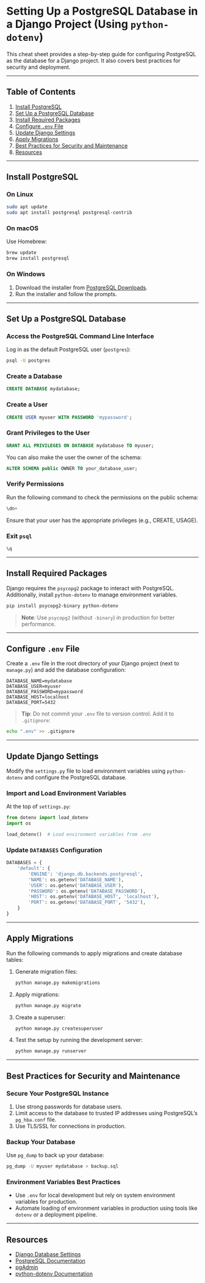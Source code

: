 # Setting Up a PostgreSQL Database in a Django Project (Using `python-dotenv`)

This cheat sheet provides a step-by-step guide for configuring PostgreSQL as the database for a Django project. It also covers best practices for security and deployment.

---

## Table of Contents

1. [Install PostgreSQL](#install-postgresql)
2. [Set Up a PostgreSQL Database](#set-up-a-postgresql-database)
3. [Install Required Packages](#install-required-packages)
4. [Configure `.env` File](#configure-env-file)
5. [Update Django Settings](#update-django-settings)
6. [Apply Migrations](#apply-migrations)
7. [Best Practices for Security and Maintenance](#best-practices-for-security-and-maintenance)
8. [Resources](#resources)

---

## Install PostgreSQL

### On Linux

```bash
sudo apt update
sudo apt install postgresql postgresql-contrib
```

### On macOS

Use Homebrew:

```bash
brew update
brew install postgresql
```

### On Windows

1. Download the installer from [PostgreSQL Downloads](https://www.postgresql.org/download/).
2. Run the installer and follow the prompts.

---

## Set Up a PostgreSQL Database

### Access the PostgreSQL Command Line Interface

Log in as the default PostgreSQL user (`postgres`):

```bash
psql -U postgres
```

### Create a Database

```sql
CREATE DATABASE mydatabase;
```

### Create a User

```sql
CREATE USER myuser WITH PASSWORD 'mypassword';
```

### Grant Privileges to the User

```sql
GRANT ALL PRIVILEGES ON DATABASE mydatabase TO myuser;
```

You can also make the user the owner of the schema:

```sql
ALTER SCHEMA public OWNER TO your_database_user;
```

### Verify Permissions
Run the following command to check the permissions on the public schema:

```sql
\dn+
```
Ensure that your user has the appropriate privileges (e.g., CREATE, USAGE).


### Exit `psql`

```sql
\q
```

---

## Install Required Packages

Django requires the `psycopg2` package to interact with PostgreSQL. Additionally, install `python-dotenv` to manage environment variables.

```bash
pip install psycopg2-binary python-dotenv
```

> **Note**: Use `psycopg2` (without `-binary`) in production for better performance.

---

## Configure `.env` File

Create a `.env` file in the root directory of your Django project (next to `manage.py`) and add the database configuration:

```env
DATABASE_NAME=mydatabase
DATABASE_USER=myuser
DATABASE_PASSWORD=mypassword
DATABASE_HOST=localhost
DATABASE_PORT=5432
```

> **Tip**: Do not commit your `.env` file to version control. Add it to `.gitignore`:

```bash
echo ".env" >> .gitignore
```

---

## Update Django Settings

Modify the `settings.py` file to load environment variables using `python-dotenv` and configure the PostgreSQL database.

### Import and Load Environment Variables

At the top of `settings.py`:

```python
from dotenv import load_dotenv
import os

load_dotenv()  # Load environment variables from .env
```

### Update `DATABASES` Configuration

```python
DATABASES = {
    'default': {
        'ENGINE': 'django.db.backends.postgresql',
        'NAME': os.getenv('DATABASE_NAME'),
        'USER': os.getenv('DATABASE_USER'),
        'PASSWORD': os.getenv('DATABASE_PASSWORD'),
        'HOST': os.getenv('DATABASE_HOST', 'localhost'),
        'PORT': os.getenv('DATABASE_PORT', '5432'),
    }
}
```

---

## Apply Migrations

Run the following commands to apply migrations and create database tables:

1. Generate migration files:

   ```bash
   python manage.py makemigrations
   ```

2. Apply migrations:

   ```bash
   python manage.py migrate
   ```

3. Create a superuser:

   ```bash
   python manage.py createsuperuser
   ```

4. Test the setup by running the development server:
   ```bash
   python manage.py runserver
   ```

---

## Best Practices for Security and Maintenance

### Secure Your PostgreSQL Instance

1. Use strong passwords for database users.
2. Limit access to the database to trusted IP addresses using PostgreSQL’s `pg_hba.conf` file.
3. Use TLS/SSL for connections in production.

### Backup Your Database

Use `pg_dump` to back up your database:

```bash
pg_dump -U myuser mydatabase > backup.sql
```

### Environment Variables Best Practices

- Use `.env` for local development but rely on system environment variables for production.
- Automate loading of environment variables in production using tools like `dotenv` or a deployment pipeline.

---

## Resources

- [Django Database Settings](https://docs.djangoproject.com/en/stable/ref/settings/#databases)
- [PostgreSQL Documentation](https://www.postgresql.org/docs/)
- [pgAdmin](https://www.pgadmin.org/)
- [python-dotenv Documentation](https://pypi.org/project/python-dotenv/)
